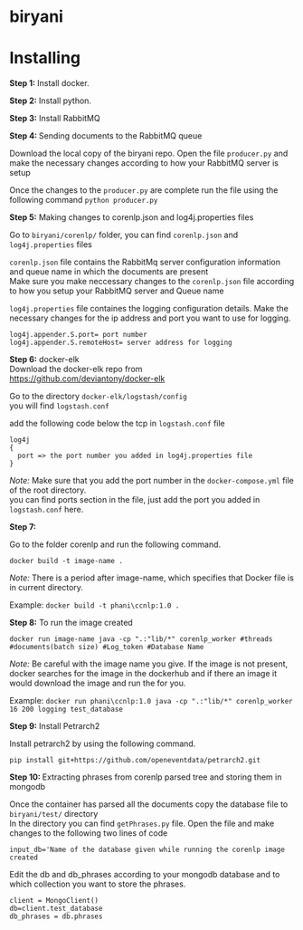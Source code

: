 # biryani

<h1> Installing </h1>

<b>Step 1:</b> 
  Install docker.
  
<b>Step 2:</b> 
  Install python.
  
<b>Step 3:</b>
  Install RabbitMQ
  
<b>Step 4: </b>
  Sending documents to the RabbitMQ queue
  
  Download the local copy of the biryani repo. Open the file ```producer.py``` and make the necessary changes according to how 
  your RabbitMQ server is setup
  
  Once the changes to the ```producer.py```  are complete run the file using the following command
  ```python producer.py```

<b>Step 5:</b>
Making changes to corenlp.json and log4j.properties files

Go to ```biryani/corenlp/``` folder, you can find ```corenlp.json``` and ```log4j.properties``` files<br>

```corenlp.json``` file contains the RabbitMq server configuration information and queue name in which the documents are present<br>
Make sure you make neccessary changes to the ```corenlp.json``` file according to how you setup your RabbitMQ server and Queue name<br>

```log4j.properties``` file containes the logging configuration details. Make the necessary changes for the ip address and port you want to use for logging.<br>
```
log4j.appender.S.port= port number
log4j.appender.S.remoteHost= server address for logging
```

<b> Step 6:</b>
docker-elk<br>
Download the docker-elk repo from <br>
https://github.com/deviantony/docker-elk

Go to the directory ```docker-elk/logstash/config```<br>
you will find ```logstash.conf``` 

add the following code below the tcp in ```logstash.conf``` file
```
log4j 
{
  port => the port number you added in log4j.properties file
}
```
<i>Note:</i> Make sure that you add the port number in the ```docker-compose.yml``` file of the root directory.<br>
you can find ports section in the file, just add the port you added in ```logstash.conf``` here.

<b>Step 7:</b>
  
  Go to the folder corenlp and run the following command.
  
  ```docker build -t image-name . ```
  
  <i>Note:</i> There is a period after image-name, which specifies that Docker file is in current directory. 
  
  Example: ``` docker build -t phani\ccnlp:1.0 . ```
  
<b>Step 8:</b>
  To run the image created
  
  ```docker run image-name java -cp ".:"lib/*" corenlp_worker #threads #documents(batch size) #Log_token #Database Name ```
  
  <i>Note:</i> Be careful with the image name you give. If the image is not present, docker searches for the image in the dockerhub and if there an image it would download the image and run the for you.
  
  Example: ```docker run phani\ccnlp:1.0 java -cp ".:"lib/*" corenlp_worker 16 200 logging test_database```

<b> Step 9:</b>
Install Petrarch2<br>

Install petrarch2 by using the following command.<br>
```
pip install git+https://github.com/openeventdata/petrarch2.git
```

<b> Step 10: </b>
Extracting phrases from corenlp parsed tree and storing them in mongodb<br>

Once the container has parsed all the documents copy the database file to ```biryani/test/``` directory<br>
In the directory you can find ```getPhrases.py``` file. Open the file and make changes to the following two lines of code
```
input_db='Name of the database given while running the corenlp image created
```
Edit the db and db_phrases according to your mongodb database and to which collection you want to store the phrases.
```
client = MongoClient()
db=client.test_database
db_phrases = db.phrases
```
